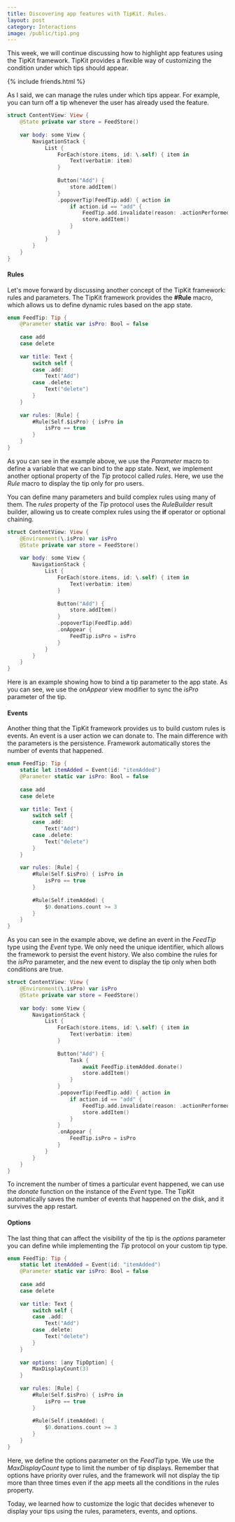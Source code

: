 ```yaml
---
title: Discovering app features with TipKit. Rules.
layout: post
category: Interactions
image: /public/tip1.png
---
```


This week, we will continue discussing how to highlight app features using the TipKit framework. TipKit provides a flexible way of customizing the condition under which tips should appear. 

{% include friends.html %}

As I said, we can manage the rules under which tips appear. For example, you can turn off a tip whenever the user has already used the feature.

```swift
struct ContentView: View {
    @State private var store = FeedStore()
    
    var body: some View {
        NavigationStack {
            List {
                ForEach(store.items, id: \.self) { item in
                    Text(verbatim: item)
                }
                
                Button("Add") {
                    store.addItem()
                }
                .popoverTip(FeedTip.add) { action in
                    if action.id == "add" {
                        FeedTip.add.invalidate(reason: .actionPerformed)
                        store.addItem()
                    }
                }
            }
        }
    }
}
```

#### Rules
Let's move forward by discussing another concept of the TipKit framework: rules and parameters. The TipKit framework provides the **#Rule** macro, which allows us to define dynamic rules based on the app state.

```swift
enum FeedTip: Tip {
    @Parameter static var isPro: Bool = false
    
    case add
    case delete
    
    var title: Text {
        switch self {
        case .add:
            Text("Add")
        case .delete:
            Text("delete")
        }
    }
    
    var rules: [Rule] {
        #Rule(Self.$isPro) { isPro in
            isPro == true
        }
    }
}
```

As you can see in the example above, we use the *Parameter* macro to define a variable that we can bind to the app state. Next, we implement another optional property of the *Tip* protocol called *rules*. Here, we use the *Rule* macro to display the tip only for pro users.

You can define many parameters and build complex rules using many of them. The *rules* property of the *Tip* protocol uses the *RuleBuilder* result builder, allowing us to create complex rules using the **if** operator or optional chaining.

```swift
struct ContentView: View {
    @Environment(\.isPro) var isPro
    @State private var store = FeedStore()
    
    var body: some View {
        NavigationStack {
            List {
                ForEach(store.items, id: \.self) { item in
                    Text(verbatim: item)
                }
                
                Button("Add") {
                    store.addItem()
                }
                .popoverTip(FeedTip.add)
                .onAppear {
                    FeedTip.isPro = isPro
                }
            }
        }
    }
}
```

Here is an example showing how to bind a tip parameter to the app state. As you can see, we use the *onAppear* view modifier to sync the *isPro* parameter of the tip.

#### Events
Another thing that the TipKit framework provides us to build custom rules is events. An event is a user action we can donate to. The main difference with the parameters is the persistence. Framework automatically stores the number of events that happened.

```swift
enum FeedTip: Tip {
    static let itemAdded = Event(id: "itemAdded")
    @Parameter static var isPro: Bool = false
    
    case add
    case delete
    
    var title: Text {
        switch self {
        case .add:
            Text("Add")
        case .delete:
            Text("delete")
        }
    }
    
    var rules: [Rule] {
        #Rule(Self.$isPro) { isPro in
            isPro == true
        }
        
        #Rule(Self.itemAdded) {
            $0.donations.count >= 3
        }
    }
}
```

As you can see in the example above, we define an event in the *FeedTip* type using the *Event* type. We only need the unique identifier, which allows the framework to persist the event history. We also combine the rules for the *isPro* parameter, and the new event to display the tip only when both conditions are true.

```swift
struct ContentView: View {
    @Environment(\.isPro) var isPro
    @State private var store = FeedStore()
    
    var body: some View {
        NavigationStack {
            List {
                ForEach(store.items, id: \.self) { item in
                    Text(verbatim: item)
                }
                
                Button("Add") {
                    Task {
                        await FeedTip.itemAdded.donate()
                        store.addItem()
                    }
                }
                .popoverTip(FeedTip.add) { action in
                    if action.id == "add" {
                        FeedTip.add.invalidate(reason: .actionPerformed)
                        store.addItem()
                    }
                }
                .onAppear {
                    FeedTip.isPro = isPro
                }
            }
        }
    }
}
```

To increment the number of times a particular event happened, we can use the *donate* function on the instance of the *Event* type. The TipKit automatically saves the number of events that happened on the disk, and it survives the app restart.

#### Options
The last thing that can affect the visibility of the tip is the *options* parameter you can define while implementing the *Tip* protocol on your custom tip type.

```swift
enum FeedTip: Tip {
    static let itemAdded = Event(id: "itemAdded")
    @Parameter static var isPro: Bool = false
    
    case add
    case delete
    
    var title: Text {
        switch self {
        case .add:
            Text("Add")
        case .delete:
            Text("delete")
        }
    }
    
    var options: [any TipOption] {
        MaxDisplayCount(3)
    }
    
    var rules: [Rule] {
        #Rule(Self.$isPro) { isPro in
            isPro == true
        }
        
        #Rule(Self.itemAdded) {
            $0.donations.count >= 3
        }
    }
}
```

Here, we define the options parameter on the *FeedTip* type. We use the *MaxDisplayCount* type to limit the number of tip displays. Remember that options have priority over rules, and the framework will not display the tip more than three times even if the app meets all the conditions in the rules property.

Today, we learned how to customize the logic that decides whenever to display your tips using the rules, parameters, events, and options.
